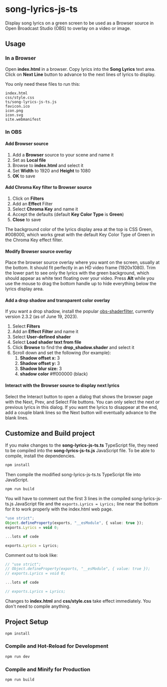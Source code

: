 # song-lyrics-js-ts

Display song lyrics on a green screen to be used as a Browser source in Open 
Broadcast Studio (OBS) to overlay on a video or image.

## Usage

### In a Browser
Open **index.html** in a browser. Copy lyrics into the **Song Lyrics** text area. 
Click on **Next Line** button to advance to the next lines of lyrics to display.

You only need these files to run this:

```shell
index.html
css/style.css
ts/song-lyrics-js-ts.js
favicon.ico
icon.png
icon.svg
site.webmanifest
```

### In OBS
#### Add Browser source
1. Add a **Browser** source to your scene and name it
2. Set as **Local file**
3. Browse to **index.html** and select it
4. Set **Width** to 1920 and **Height** to 1080
5. **OK** to save

#### Add Chroma Key filter to Browser source
1. Click on **Filters**
2. Add an **Effect** Filter
3. Select **Chroma Key** and name it
4. Accept the defaults (default **Key Color Type** is **Green**)
5. **Close** to save

The background color of the lyrics display area at the top is CSS Green, 
#008000, which works great with the default Key Color Type of Green in the 
Chroma Key effect filter.

#### Modify Browser source overlay
Place the browser source overlay where you want on the screen, usually at the 
bottom. It should fit perfectly in an HD video frame (1920x1080). Trim the 
lower part to see only the lyrics with the green background, which should 
appear as white text floating over your video. Press **Alt** while you use the 
mouse to drag the bottom handle up to hide everything below the lyrics 
display area.

#### Add a drop shadow and transparent color overlay
If you want a drop shadow, install the popular 
[obs-shaderfilter](https://obsproject.com/forum/resources/obs-shaderfilter.1736/), 
currently version 2.3.2 (as of June 19, 2023).

1. Select **Filters**
2. Add an **Effect Filter** and name it
3. Select **User-defined shader**
4. Select **Load shader text from file**
5. Click **Browse** to find the **drop_shadow.shader** and select it
6. Scroll down and set the following (for example):
   1. **Shadow offset x:** 3
   2. **Shadow offset y:** 3
   3. **Shadow blur size:** 3
   4. **shadow color** #ff000000 (black)



#### Interact with the Browser source to display next lyrics
Select the Interact button to open a dialog that shows the browser page with 
the Next, Prev, and Select File buttons. You can only select the next or 
previous lyrics in this dialog. If you want the lyrics to disappear at the 
end, add a couple blank lines so the Next button will eventually advance to 
the blank lines.

## Customize and Build project

If you make changes to the **song-lyrics-js-ts.ts** TypeScript file, they need 
to be compiled into the **song-lyrics-js-ts.js** JavaScript file. To be able 
to compile, install the dependencies. 

```sh
npm install
```

Then compile the modified song-lyrics-js-ts.ts TypeScript file into JavaScript.

```sh
npm run build
```

You will have to comment out the first 3 lines in the compiled 
song-lyrics-js-ts.js JavaScript file and the `exports.Lyrics = Lyrics;` line 
near the bottom for it to work properly with the index.html web page.

```typescript
"use strict";
Object.defineProperty(exports, "__esModule", { value: true });
exports.Lyrics = void 0;

...lots of code

exports.Lyrics = Lyrics;
```

Comment out to look like:

```typescript
// "use strict";
// Object.defineProperty(exports, "__esModule", { value: true });
// exports.Lyrics = void 0;

...lots of code

// exports.Lyrics = Lyrics;
```

Changes to **index.html** and **css/style.css** take effect immediately. You don't 
need to compile anything.

## Project Setup

```sh
npm install
```

### Compile and Hot-Reload for Development

```sh
npm run dev
```

### Compile and Minify for Production

```sh
npm run build
```
